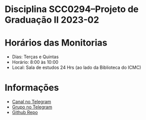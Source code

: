 # Disciplina SCC0294–Projeto de Graduação II 2023-02

# Horários das Monitorias
- Dias: Terças e Quintas
- Horário: 8:00 às 10:00
- Local: Sala de estudos 24 Hrs (ao lado da Biblioteca do ICMC)
  

# Informações
- [Canal no Telegram](https://t.me/+Ms0QkKw_VMczZWIx)
- [Grupo no Telegram](https://t.me/+3_BMjSi9fKM5MDQx)
- [Github Repo](https://github.com/AngelicaRibeiro/ICMC-SCC0294-Projeto-de-Graduacao-II)
